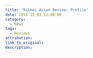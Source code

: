 ```yaml
---
title: 'Nikkei Asian Review: Profile'
date: 2016-11-01 12:00:00
category:
  - News
tags:
  - Reviews
attribution:
link_to_original:
description:
---
```

